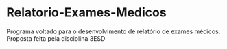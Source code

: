 # Relatorio-Exames-Medicos
Programa voltado para o desenvolvimento de relatório de exames médicos. Proposta feita pela disciplina 3ESD
